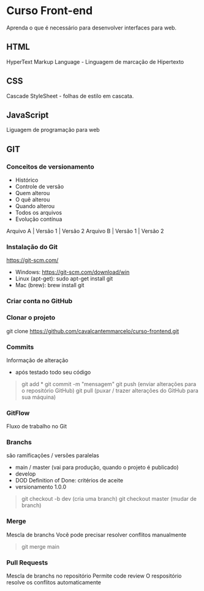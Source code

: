 # Curso Front-end
Aprenda o que é necessário para desenvolver interfaces para web.
## HTML 
HyperText Markup Language - Linguagem de marcação de Hipertexto

## CSS
Cascade StyleSheet - folhas de estilo em cascata.

## JavaScript
Liguagem de programação para web

## GIT
### Conceitos de versionamento
 - Histórico
 - Controle de versão
 - Quem alterou
 - O quê alterou
 - Quando alterou
 - Todos os arquivos
 - Evolução contínua

 Arquivo A  | Versão 1 | Versão 2
 Arquivo B  | Versão 1 | Versão 2

 ### Instalação do Git
https://git-scm.com/

- Windows: https://git-scm.com/download/win
- Linux (apt-get): sudo apt-get install git
- Mac (brew): brew install git

 ### Criar conta no GitHub

 ### Clonar o projeto
 git clone https://github.com/cavalcantemmarcelo/curso-frontend.git

 ### Commits
 Informação de alteração
 - após testado todo seu código
 > git add *
 > git commit -m "mensagem"
 > git push (enviar alterações para o repositório GitHub)
 > git pull (puxar / trazer alterações do GitHub para sua máquina)

### GitFlow
Fluxo de trabalho no Git

### Branchs
são ramificações / versões paralelas

- main / master (vai para produção, quando o projeto é publicado)
- develop 
- DOD Definition of Done: critérios de aceite
- versionamento 1.0.0

> git checkout -b dev (cria uma branch)
> git checkout master (mudar de branch)


### Merge
Mescla de branchs
Você pode precisar resolver conflitos manualmente

> git merge main 

### Pull Requests
Mescla de branchs no repositório
Permite code review
O respositório resolve os conflitos automaticamente
